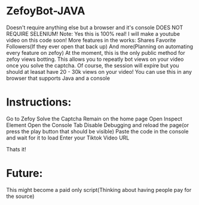 # ZefoyBot-JAVA
Doesn't require anything else but a browser and it's console
DOES NOT REQUIRE SELENIUM!
Note: Yes this is 100% real! I will make a youtube video on this code soon!
More features in the works:
Shares
Favorite
Followers(If they ever open that back up)
And more(Planning on automating every feature on zefoy)
At the moment, this is the only public method for zefoy views botting. This allows you to repeatly bot views on your video once you solve the captcha. Of course, the session will expire but you should at leasat have 20 - 30k views on your video!
You can use this in any browser that supports Java and a console


# Instructions:
Go to Zefoy
Solve the Captcha
Remain on the home page
Open Inspect Element
Open the Console Tab
Disable Debugging and reload the page(or press the play button that should be visible)
Paste the code in the console and wait for it to load
Enter your Tiktok Video URL

Thats it!


# Future:
This might become a paid only script(Thinking about having people pay for the source)
